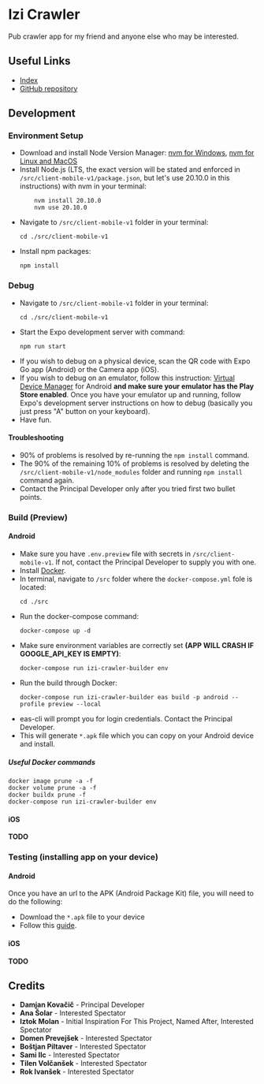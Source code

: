 # Izi Crawler

Pub crawler app for my friend and anyone else who may be interested.

## Useful Links

-   [Index](https://izi-crawler.dko.si)
-   [GitHub repository](https://github.com/Stari89/izi-crawler)

## Development

### Environment Setup

-   Download and install Node Version Manager: [nvm for Windows](https://github.com/coreybutler/nvm-windows), [nvm for Linux and MacOS](https://github.com/nvm-sh/nvm)
-   Install Node.js (LTS, the exact version will be stated and enforced in `/src/client-mobile-v1/package.json`, but let's use 20.10.0 in this instructions) with nvm in your terminal:
    ```
        nvm install 20.10.0
        nvm use 20.10.0
    ```
-   Navigate to `/src/client-mobile-v1` folder in your terminal:
    ```
    cd ./src/client-mobile-v1
    ```
-   Install npm packages:
    ```
    npm install
    ```

### Debug

-   Navigate to `/src/client-mobile-v1` folder in your terminal:
    ```
    cd ./src/client-mobile-v1
    ```
-   Start the Expo development server with command:
    ```
    npm run start
    ```
-   If you wish to debug on a physical device, scan the QR code with Expo Go app (Android) or the Camera app (iOS).
-   If you wish to debug on an emulator, follow this instruction: [Virtual Device Manager](https://developer.android.com/studio/run/managing-avds) for Android **and make sure your emulator has the Play Store enabled**. Once you have your emulator up and running, follow Expo's development server instructions on how to debug (basically you just press "A" button on your keyboard).
-   Have fun.

#### Troubleshooting

-   90% of problems is resolved by re-running the `npm install` command.
-   The 90% of the remaining 10% of problems is resolved by deleting the `/src/client-mobile-v1/node_modules` folder and running `npm install` command again.
-   Contact the Principal Developer only after you tried first two bullet points.

### Build (Preview)

#### Android

-   Make sure you have `.env.preview` file with secrets in `/src/client-mobile-v1`. If not, contact the Principal Developer to supply you with one.
-   Install [Docker](https://www.docker.com/).
-   In terminal, navigate to `/src` folder where the `docker-compose.yml` fole is located:
    ```
    cd ./src
    ```
-   Run the docker-compose command:
    ```
    docker-compose up -d
    ```
-   Make sure environment variables are correctly set **(APP WILL CRASH IF GOOGLE_API_KEY IS EMPTY)**:
    ```
    docker-compose run izi-crawler-builder env
    ```
-   Run the build through Docker:
    ```
    docker-compose run izi-crawler-builder eas build -p android --profile preview --local
    ```
-   eas-cli will prompt you for login credentials. Contact the Principal Developer.
-   This will generate `*.apk` file which you can copy on your Android device and install.

##### Useful Docker commands

```
docker image prune -a -f
docker volume prune -a -f
docker buildx prune -f
docker-compose run izi-crawler-builder env
```

#### iOS

**TODO**

### Testing (installing app on your device)

#### Android

Once you have an url to the APK (Android Package Kit) file, you will need to do the following:

-   Download the `*.apk` file to your device
-   Follow this [guide](https://www.groovypost.com/howto/install-apk-files-on-android/).

#### iOS

**TODO**

## Credits

-   **Damjan Kovačič** - Principal Developer
-   **Ana Šolar** - Interested Spectator
-   **Iztok Molan** - Initial Inspiration For This Project, Named After, Interested Spectator
-   **Domen Prevejšek** - Interested Spectator
-   **Boštjan Piltaver** - Interested Spectator
-   **Sami Ilc** - Interested Spectator
-   **Tilen Volčanšek** - Interested Spectator
-   **Rok Ivanšek** - Interested Spectator
